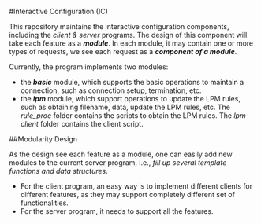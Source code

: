 #Interactive Configuration (IC)

This repository maintains the interactive configuration components, including the *client & server* programs. The design of this component will take each feature as a ***module***. In each module, it may contain one or more types of requests, we see each request as a ***component of a module***.

Currently, the program implements two modules:
* the ***basic*** module, which supports the basic operations to maintain a connection, such as connection setup, termination, etc.
* the ***lpm*** module, which support operations to update the LPM rules, such as obtaining filename, data, update the LPM rules, etc. The *rule_proc* folder contains the scripts to obtain the LPM rules. The *lpm-client* folder contains the client script.

##Modularity Design

As the design see each feature as a module, one can easily add new modules to the current server program, i.e., *fill up several template functions and data structures*. 
* For the client program, an easy way is to implement different clients for different features, as they may support completely different set of functionalities.
* For the server program, it needs to support all the features.
